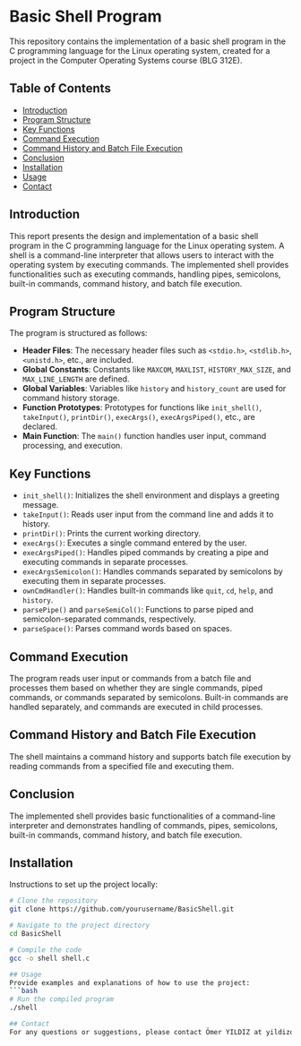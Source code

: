 # Basic Shell Program

This repository contains the implementation of a basic shell program in the C programming language for the Linux operating system, created for a project in the Computer Operating Systems course (BLG 312E).

## Table of Contents

- [Introduction](#introduction)
- [Program Structure](#program-structure)
- [Key Functions](#key-functions)
- [Command Execution](#command-execution)
- [Command History and Batch File Execution](#command-history-and-batch-file-execution)
- [Conclusion](#conclusion)
- [Installation](#installation)
- [Usage](#usage)
- [Contact](#contact)

## Introduction

This report presents the design and implementation of a basic shell program in the C programming language for the Linux operating system. A shell is a command-line interpreter that allows users to interact with the operating system by executing commands. The implemented shell provides functionalities such as executing commands, handling pipes, semicolons, built-in commands, command history, and batch file execution.

## Program Structure

The program is structured as follows:

- **Header Files**: The necessary header files such as `<stdio.h>`, `<stdlib.h>`, `<unistd.h>`, etc., are included.
- **Global Constants**: Constants like `MAXCOM`, `MAXLIST`, `HISTORY_MAX_SIZE`, and `MAX_LINE_LENGTH` are defined.
- **Global Variables**: Variables like `history` and `history_count` are used for command history storage.
- **Function Prototypes**: Prototypes for functions like `init_shell()`, `takeInput()`, `printDir()`, `execArgs()`, `execArgsPiped()`, etc., are declared.
- **Main Function**: The `main()` function handles user input, command processing, and execution.

## Key Functions

- `init_shell()`: Initializes the shell environment and displays a greeting message.
- `takeInput()`: Reads user input from the command line and adds it to history.
- `printDir()`: Prints the current working directory.
- `execArgs()`: Executes a single command entered by the user.
- `execArgsPiped()`: Handles piped commands by creating a pipe and executing commands in separate processes.
- `execArgsSemicolon()`: Handles commands separated by semicolons by executing them in separate processes.
- `ownCmdHandler()`: Handles built-in commands like `quit`, `cd`, `help`, and `history`.
- `parsePipe()` and `parseSemiCol()`: Functions to parse piped and semicolon-separated commands, respectively.
- `parseSpace()`: Parses command words based on spaces.

## Command Execution

The program reads user input or commands from a batch file and processes them based on whether they are single commands, piped commands, or commands separated by semicolons. Built-in commands are handled separately, and commands are executed in child processes.

## Command History and Batch File Execution

The shell maintains a command history and supports batch file execution by reading commands from a specified file and executing them.

## Conclusion

The implemented shell provides basic functionalities of a command-line interpreter and demonstrates handling of commands, pipes, semicolons, built-in commands, command history, and batch file execution.

## Installation

Instructions to set up the project locally:

```bash
# Clone the repository
git clone https://github.com/yourusername/BasicShell.git

# Navigate to the project directory
cd BasicShell

# Compile the code
gcc -o shell shell.c

## Usage
Provide examples and explanations of how to use the project:
```bash
# Run the compiled program
./shell

## Contact
For any questions or suggestions, please contact Ömer YILDIZ at yildizom20@itu.edu.tr.


